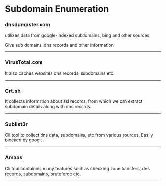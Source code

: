 # Subdomain Enumeration

### dnsdumpster.com

utilizes data from google-indexed subdomains, bing and other sources.

Give sub domains, dns records and other information

***

### VirusTotal.com

It also caches websites dns records, subdomains etc.

***

### Crt.sh

It collects information about ssl records, from which we can extract subdomain details along with dns records.

***

### Sublist3r

Cli tool to collect dns data, subdomains, etc from various sources. Easily blocked by google.

***

### Amaas

Cli tool containing many features such as checking zone transfers, dns records, subdomains, bruteforce etc.

***
